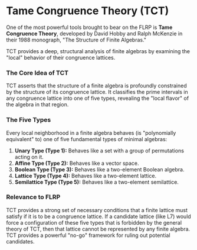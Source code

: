 # Tame Congruence Theory (TCT)

One of the most powerful tools brought to bear on the FLRP is **Tame Congruence Theory**, developed by David Hobby and Ralph McKenzie in their 1988 monograph, "The Structure of Finite Algebras."

TCT provides a deep, structural analysis of finite algebras by examining the "local" behavior of their congruence lattices.

### The Core Idea of TCT
TCT asserts that the structure of a finite algebra is profoundly constrained by the structure of its congruence lattice. It classifies the prime intervals in any congruence lattice into one of five types, revealing the "local flavor" of the algebra in that region.

### The Five Types
Every local neighborhood in a finite algebra behaves (is "polynomially equivalent" to) one of five fundamental types of minimal algebras:

1.  **Unary Type (Type 1):** Behaves like a set with a group of permutations acting on it.
2.  **Affine Type (Type 2):** Behaves like a vector space.
3.  **Boolean Type (Type 3):** Behaves like a two-element Boolean algebra.
4.  **Lattice Type (Type 4):** Behaves like a two-element lattice.
5.  **Semilattice Type (Type 5):** Behaves like a two-element semilattice.

### Relevance to FLRP
TCT provides a strong set of necessary conditions that a finite lattice must satisfy if it is to be a congruence lattice. If a candidate lattice (like L7) would force a configuration of these five types that is forbidden by the general theory of TCT, then that lattice cannot be represented by any finite algebra. TCT provides a powerful "no-go" framework for ruling out potential candidates.



